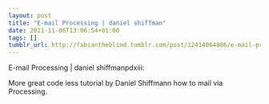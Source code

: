 ```yaml
---
layout: post
title: "E-mail Processing | daniel shiffman"
date: 2011-11-06T13:06:54+01:00
tags: []
tumblr_url: http://fabiantheblind.tumblr.com/post/12414064886/e-mail-processing-daniel-shiffman
---
```

E-mail Processing | daniel shiffmanpdxiii:

More great code less tutorial by Daniel Shiffmann how to mail via Processing.
